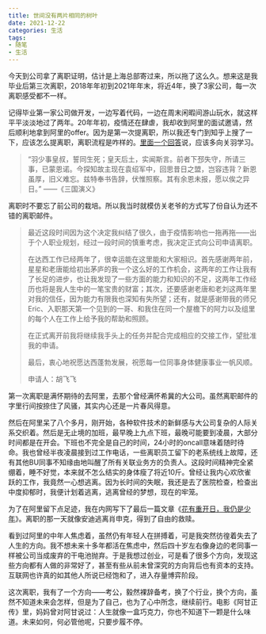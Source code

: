 ```yaml
---
title: 世间没有两片相同的树叶
date: 2021-12-22
categories: 生活
tags: 
- 随笔
- 生活
---
```


今天到公司拿了离职证明，估计是上海总部寄过来，所以拖了这么久。想来这是我毕业后第三次离职，2018年年初到2021年年末，将近4年，换了3家公司，每一次离职感受都不一样。

记得毕业第一家公司做开发，一边写着代码，一边在周末闲暇间游山玩水，就这样平平淡淡地过了两年。20年年初，疫情还在肆虐，我却收到阿里的面试邀请，然后顺利地拿到阿里的offer。因为是第一次提离职，所以我还专门到知乎上搜了一下，应该怎么提离职，离职流程是咋样的。[里面一个回答](https://www.zhihu.com/question/20365186/answer/846957906)说，应该多向关羽学习。

> “羽少事皇叔，誓同生死；皇天后土，实闻斯言。前者下邳失守，所请三事，已蒙恩诺。今探知故主现在袁绍军中，回思昔日之盟，岂容违背？新恩虽厚，旧义难忘。兹特奉书告辞，伏惟照察。其有余恩未报，愿以俟之异日。” ——《三国演义》

离职时不要忘了前公司的栽培。所以我当时就模仿关老爷的方式写了份自认为还不错的离职邮件。

> 最近这段时间因为这个决定我纠结了很久，由于疫情影响也一拖再拖——出于个人职业规划，经过一段时间的慎重考虑，我决定正式向公司申请离职。
>
> 在达西工作已经两年了，很幸运能在这里能和大家相识。首先感谢两年前，星星和老唐能给初出茅庐的我一个这么好的工作机会，这两年的工作让我有了长足的进步，也让我发现了一些方面的能力和知识的不足，这两年工作经历也将是我人生中的一笔宝贵的财富；其次，还要感谢老唐和老刘这两年里对我的信任，因为能力有限我也深知有失所望；还有，就是感谢带我的师兄Eric、入职那天第一个见到的一哥、和我住在同一个屋檐下的阿力以及组里的每个人在工作上给予我的帮助和照顾。
>
> 在正式离开前我将继续我手头上的任务并配合完成相应的交接工作，望批准我的申请。
>
> 最后，衷心地祝愿达西蓬勃发展，祝愿每一位同事身体健康事业一帆风顺。
>
> 申请人：胡飞飞

第一次离职是满怀期待的去阿里，去那个曾经满怀希冀的大公司。虽然离职邮件的字里行间按捺住了风骚，其实内心还是一片春风得意。

然后在阿里呆了八个多月，刚开始，各种软件技术的新鲜感与大公司复杂的人际关系交织着。然后是无止境的加班，最早晚上九点下班，最晚可能要到凌晨，大部分时间都是在开会。下班也不完全是自己的时间，24小时的oncall意味着随时待命。我也曾经半夜凌晨接到过工作电话，一些离职员工留下的老系统线上故障，还有其他BU同事不知缘由地叫醒了所有关联业务方的负责人。这段时间精神完全紧绷着，睡不好觉，本来就不怎么结实的身体瘦了将近10斤。曾经让我内心欢欣雀跃的工作，我竟然一心想逃离。因为长时间的失眠，我还是去了医院检查，检查出中度抑郁时，我便计划着逃离，逃离曾经的梦想，现在的牢笼。

为了在阿里留下点足迹，我在内网写下了最后一篇文章《[花有重开日，我仍是少年](https://blog.hufeifei.cn/2021/01/%E7%94%9F%E6%B4%BB/2020/)》。离职的那一天就像安迪逃离肖申克，得到了自由的救赎。

看到过阿里的中年人焦虑着，虽然仍有年轻人在拼搏着，可是我突然彷徨着失去了人生的方向。我不想未来十多年都活在焦虑中，然后四十岁左右像身边的老同事一样被公司当成废弃的干电池抛弃。于是我想过创业，可是看了很多个方向，发现这些方向都有人做的非常好了，甚至有些从前未曾深究的方向背后也有资本的支持。互联网也许真的如其他人所说已经饱和了，进入存量博弈阶段。

这次离职，我有了一个方向——考公，毅然裸辞备考，换了个行业，换个方向，虽然不知道未来会怎样，但是为了自己，也为了心中所念，继续前行。电影《阿甘正传》里，妈妈曾对阿甘说过：人生就像一盒巧克力，你也不知道下一颗是什么味道。未来如何，何必管他呢，只要步履不停。

